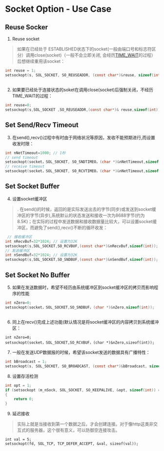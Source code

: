 # Socket Option - Use Case

## Reuse Socker

1. Reuse socket

> 如果在已经处于 ESTABLISHED状态下的socket(一般由端口号和标志符区分）调用close(socket)（一般不会立即关闭, 会经历[TIME_WAIT](tcp状态转移.md)的过程）后想继续重用该socket：

```c
int reuse = 1;
setsockopt(s, SOL_SOCKET, SO_REUSEADDR, (const char*)&reuse, sizeof(int));
```

## 

2. 如果要已经处于连接状态的soket在调用close(socket)后强制关闭，不经历TIME_WAIT的过程：

```c
int reuse=0;
setsockopt(s,SOL_SOCKET ,SO_REUSEADDR,(const char*)& reuse,sizeof(int));
```

## Set Send/Recv Timeout

3. 在send(),recv()过程中有时由于网络状况等原因，发收不能预期进行,而设置收发时限：

```c
int nNetTimeout=1000; // 1秒
// send timeout
setsockopt(socket，SOL_S0CKET, SO_SNDTIMEO，(char *)&nNetTimeout,sizeof(int));
// receive timeout
setsockopt(socket，SOL_S0CKET, SO_RCVTIMEO，(char *)&nNetTimeout,sizeof(int));
```

## Set Socket Buffer

4. 设置socket缓冲区

>. 在send()的时候，返回的是实际发送出去的字节(同步)或发送到socket缓冲区的字节(异步),系统默认的状态发送和接收一次为8688字节(约为8.5K)；在实际的过程中发送数据和接收数据量比较大，可以设置socket缓冲区，而避免了send(),recv()不断的循环收发：

```c
 // 接收缓冲区
int nRecvBuf=32*1024; // 设置为32K
setsockopt(s,SOL_SOCKET,SO_RCVBUF,(const char*)&nRecvBuf,sizeof(int));
// 发送缓冲区
int nSendBuf=32*1024; // 设置为32K
setsockopt(s,SOL_SOCKET,SO_SNDBUF,(const char*)&nSendBuf,sizeof(int));
```

## Set Socket No Buffer

5. 如果在发送数据时，希望不经历由系统缓冲区到socket缓冲区的拷贝而影响程序的性能

```c
int nZero=0;
setsockopt(socket，SOL_SOCKET,SO_SNDBUF，(char *)&nZero,sizeof(int));
```

## 

6. 同上在recv()完成上述功能(默认情况是将socket缓冲区的内容拷贝到系统缓冲区：

```text
int nZero=0;
setsockopt(socket，SOL_SOCKET,SO_RCVBUF，(char *)&nZero,sizeof(int));
```

7. 一般在发送UDP数据报的时候，希望该socket发送的数据具有广播特性：

```c
int bBroadcast = 1;
setsockopt(s, SOL_SOCKET, SO_BROADCAST, (const char*)&bBroadcast, sizeof(int));
```

8. 设置存活检测

```c
int opt = 1;
if (setsockopt (m_nSock, SOL_SOCKET, SO_KEEPALIVE, &opt, sizeof(int)) == -1)
{
    return 0;
}
```

9. 延迟接收

> 实际上就是当接收到第一个数据之后，才会创建连接。对于像http这类非交互式的服务器，这个很有意义，可以防御空连接攻击。

```text
int val = 5;
setsockopt(fd, SOL_TCP, TCP_DEFER_ACCEPT, &val, sizeof(val));
```
